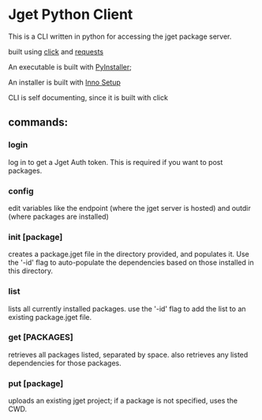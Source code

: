 # Jget Python Client

This is a CLI written in python for accessing the jget package server.

built using [click](https://pypi.org/project/click/) and [requests](https://pypi.org/project/requests/)

An executable is built with [PyInstaller](https://pyinstaller.org/);

An installer is built with [Inno Setup](https://jrsoftware.org/isinfo.php)

CLI is self documenting, since it is built with click

## commands:

### login
log in to get a Jget Auth token. This is required if you want to post packages.


### config
edit variables like the endpoint (where the jget server is hosted) and outdir (where packages are installed)

### init [package]
creates a package.jget file in the directory provided, and populates it. Use the '-id' flag to auto-populate the dependencies based on those installed in this directory.

### list 
lists all currently installed packages. use the '-id' flag to add the list to an existing package.jget file.


### get [PACKAGES]
retrieves all packages listed, separated by space. also retrieves any listed dependencies for those packages.


### put [package]
uploads an existing jget project; if a package is not specified, uses the CWD.


